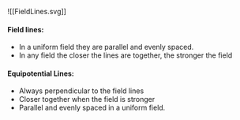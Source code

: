 ![[FieldLines.svg]]
#### Field lines:
- In a uniform field they are parallel and evenly spaced.
- In any field the closer the lines are together, the stronger the field
#### Equipotential Lines:
- Always perpendicular to the field lines
- Closer together when the field is stronger
- Parallel and evenly spaced in a uniform field.